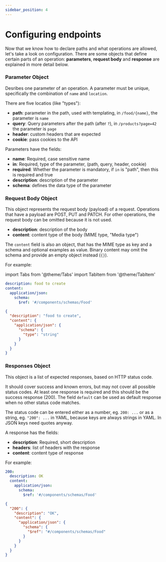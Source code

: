 ```yaml
---
sidebar_position: 4
---
```


# Configuring endpoints

Now that we know how to declare paths and what operations are allowed, let's take a look on configuration.
There are some objects that define certain parts of an operation:
**parameters**, **request body** and **response** are explained in more detail below.

### Parameter Object 

Desribes one parameter of an operation.
A parameter must be unique, specifically the combination of `name` and `location`.

There are five locatios (like "types"):
- **path**: parameter in the path, used with templating,
  in `/food/{name}`, the parameter is `name`
- **query**: Query parameters after the path (after `?`),
  in `/products?page=42` the parameter is `page`
- **header**: custom headers that are expected
- **cookie**: pass cookies to the API

Parameters have the fields:
- **name**: Required, case sensitive name
- **in**: Required, type of the parameter, (path, query, header, cookie)
- **required**: Whether the parameter is mandatory, if `in` is "path", then this is required and true
- **description**: description of the parameter
- **schema**: defines the data type of the parameter


### Request Body Object

This object represents the request body (payload) of a request.
Operations that have a payload are POST, PUT and PATCH.
For other operations, the request body can be omitted because it is not used.

- **description**: description of the body
- **content**: content type of the body (MIME type, "Media type")

The `content` field is also an object, that has the MIME type as key and a schema and optional examples as value.
Binary content may omit the schema and provide an empty object instead (`{}`).

For example:

import Tabs from '@theme/Tabs'
import TabItem from '@theme/TabItem'

<Tabs groupId="openapi-language">
  <TabItem value="yaml" label="YAML">

  ```yaml
  description: food to create
  content: 
    application/json:
      schema:
        $ref: '#/components/schemas/Food'
  ```

  </TabItem>
  <TabItem value="json" label="JSON">

  ```json
  {
    "description": "food to create",
    "content": {
      "application/json": {
        "schema": {
          "type": "string"
        }
      }
    }
  }
  ```

  </TabItem>
</Tabs>

### Responses Object

This object is a list of expected responses, based on HTTP status code.

It should cover success and known errors, but may not cover all possible status codes.
At least one response is required and this should be the success response (200).
The field `default` can be used as default response when no other status code matches.

The status code can be entered either as a number, eg. `200: ...` or as a string, eg. `"200": ...` in YAML, because keys are always strings in YAML.
In JSON keys need quotes anyway.


A response has the fields:
- **description**: Required, short description
- **headers**: list of headers with the response
- **content**: content type of response

<!-- - **schema**: defines the structure of the response body, omitting this field means no response body -->

For example:

<Tabs groupId="openapi-language">
  <TabItem value="yaml" label="YAML">

  ```yaml
  200:
    description: OK
    content:
      application/json:
        schema:
          $ref: '#/components/schemas/Food'
  ```

  </TabItem>
  <TabItem value="json" label="JSON">

  ```json
  {
    "200": {
      "description": "OK",
      "content": {
        "application/json": {
          "schema": {
            "$ref": "#/components/schemas/Food"
          }
        }
      }
    }
  }
  ```

  </TabItem>
</Tabs>
